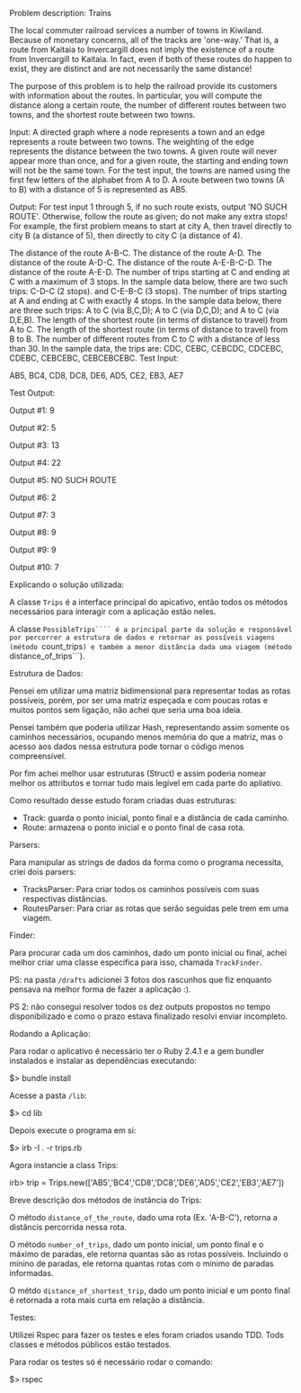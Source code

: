 Problem description: Trains

The local commuter railroad services a number of towns in Kiwiland.  Because of monetary concerns, all of the tracks are 'one-way.'  That is, a route from Kaitaia to Invercargill does not imply the existence of a route from Invercargill to Kaitaia.  In fact, even if both of these routes do happen to exist, they are distinct and are not necessarily the same distance!

The purpose of this problem is to help the railroad provide its customers with information about the routes.  In particular, you will compute the distance along a certain route, the number of different routes between two towns, and the shortest route between two towns.

Input:  A directed graph where a node represents a town and an edge represents a route between two towns.  The weighting of the edge represents the distance between the two towns.  A given route will never appear more than once, and for a given route, the starting and ending town will not be the same town. For the test input, the towns are named using the first few letters of the alphabet from A to D.  A route between two towns (A to B) with a distance of 5 is represented as AB5.

Output: For test input 1 through 5, if no such route exists, output 'NO SUCH ROUTE'.  Otherwise, follow the route as given; do not make any extra stops!  For example, the first problem means to start at city A, then travel directly to city B (a distance of 5), then directly to city C (a distance of 4).

The distance of the route A-B-C.
The distance of the route A-D.
The distance of the route A-D-C.
The distance of the route A-E-B-C-D.
The distance of the route A-E-D.
The number of trips starting at C and ending at C with a maximum of 3 stops.  In the sample data below, there are two such trips: C-D-C (2 stops). and C-E-B-C (3 stops).
The number of trips starting at A and ending at C with exactly 4 stops.  In the sample data below, there are three such trips: A to C (via B,C,D); A to C (via D,C,D); and A to C (via D,E,B).
The length of the shortest route (in terms of distance to travel) from A to C.
The length of the shortest route (in terms of distance to travel) from B to B.
The number of different routes from C to C with a distance of less than 30.  In the sample data, the trips are: CDC, CEBC, CEBCDC, CDCEBC, CDEBC, CEBCEBC, CEBCEBCEBC.
Test Input:

AB5, BC4, CD8, DC8, DE6, AD5, CE2, EB3, AE7

Test Output:

Output #1: 9

Output #2: 5

Output #3: 13

Output #4: 22

Output #5: NO SUCH ROUTE

Output #6: 2

Output #7: 3

Output #8: 9

Output #9: 9

Output #10: 7


Explicando o solução utilizada:

A classe ```Trips``` é a interface principal do apicativo, então todos os métodos
necessários para interagir com a aplicação estão neles.

A classe ```PossibleTrips```` é a principal parte da solução e responsável por
percorrer a estrutura de dados e retornar as possíveis viagens (método ```count_trips```)
e também a menor distância dada uma viagem (método ```distance_of_trips```).

Estrutura de Dados:

Pensei em utilizar uma matriz bidimensional para representar todas as rotas
possíveis, porém, por ser uma matriz espeçada e com poucas rotas e muitos pontos
sem ligação, não achei que seria uma boa ideia.

Pensei também que poderia utilizar Hash, representando assim somente os caminhos
necessários, ocupando menos memória do que a matriz, mas o acesso aos dados nessa
estrutura pode tornar o código menos compreensível.

Por fim achei melhor usar estruturas (Struct) e assim poderia nomear melhor os
attributos e tornar tudo mais legível em cada parte do apliativo.

Como resultado desse estudo foram criadas duas estruturas:

- Track: guarda o ponto inicial, ponto final e a distância de cada caminho.
- Route: armazena o ponto inicial e o ponto final de casa rota.

Parsers:

Para manipular as strings de dados da forma como o programa necessita, criei
dois parsers:

- TracksParser: Para criar todos os caminhos possíveis com suas respectivas distâncias.
- RoutesParser: Para criar as rotas que serão seguidas pele trem em uma viagem.

Finder:

Para procurar cada um dos caminhos, dado um ponto inicial ou final, achei melhor
criar uma classe específica para isso, chamada ```TrackFinder```.

PS: na pasta ```/drafts``` adicionei 3 fotos dos rascunhos que fiz enquanto pensava
na melhor forma de fazer a aplicação :).

PS 2: não consegui resolver todos os dez outputs propostos no tempo disponibilizado
e como o prazo estava finalizado resolvi enviar incompleto.

Rodando a Aplicação:

Para rodar o aplicativo é necessário ter o Ruby 2.4.1 e a gem bundler instalados
e instalar as dependências executando:

$> bundle install

Acesse a pasta ```/lib```:

$> cd lib

Depois execute o programa em si:

$> irb -I . -r trips.rb

Agora instancie a class Trips:

irb> trip = Trips.new(['AB5','BC4','CD8','DC8','DE6','AD5','CE2','EB3','AE7'])

Breve descrição dos métodos de instância do Trips:

O método ```distance_of_the_route```, dado uma rota (Ex. 'A-B-C'), retorna a
distâncis percorrida nessa rota.

O método ```number_of_trips```, dado um ponto inicial, um ponto final e
o máximo de paradas, ele retorna quantas são as rotas possíveis. Incluindo o
mínino de paradas, ele retorna quantas rotas com o mínimo de paradas informadas.

O métdo ```distance_of_shortest_trip```, dado um ponto inicial e um ponto final
é retornada a rota mais curta em relação a distância.


Testes:

Utilizei Rspec para fazer os testes e eles foram criados usando TDD.
Tods classes e métodos públicos estão testados.

Para rodar os testes só é necessário rodar o comando:

$> rspec

